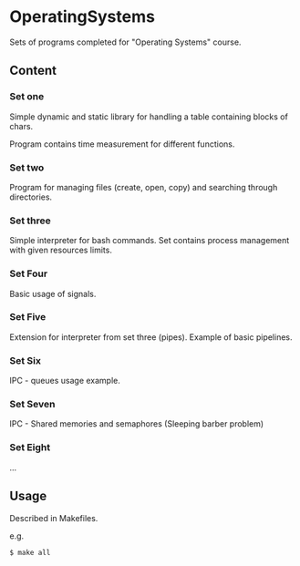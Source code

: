 # OperatingSystems

Sets of programs completed for "Operating Systems" course.

## Content

### Set one

Simple dynamic and static library for handling
a table containing blocks of chars.

Program contains time measurement for different 
functions.  

### Set two

Program for managing files (create, open, copy)
and searching through directories. 

### Set three

Simple interpreter for bash commands. 
Set contains process management with given resources limits.

### Set Four

Basic usage of signals. 

### Set Five

Extension for interpreter from set three (pipes). Example of basic pipelines.

### Set Six

IPC - queues usage example.

### Set Seven

IPC - Shared memories and semaphores (Sleeping barber problem)

### Set Eight

...

## Usage

Described in Makefiles.

e.g.

```sh
$ make all
```